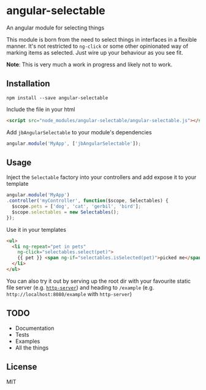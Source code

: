 # angular-selectable
An angular module for selecting things

This module is born from the need to select things in interfaces in a flexible
manner. It's not restricted to `ng-click` or some other opinionated way of
marking items as selected. Just wire up your behaviour as you see fit.

**Note**: This is very much a work in progress and likely not to work.

## Installation

```
npm install --save angular-selectable
```

Include the file in your html

```html
<script src="node_modules/angular-selectable/angular-selectable.js"></script>
```
Add `jbAngularSelectable` to your module's dependencies

```js
angular.module('MyApp', ['jbAngularSelectable']);
```

## Usage

Inject the `Selectable` factory into your controllers and add expose it to your template

```js
angular.module('MyApp')
.controller('myController', function($scope, Selectables) {
  $scope.pets = ['dog', 'cat', 'gerbil', 'bird'];
  $scope.selectables = new Selectables();
});
```

Use it in your templates

```html
<ul>
  <li ng-repeat="pet in pets"
    ng-click="selectables.select(pet)">
    {{ pet }} <span ng-if="selectables.isSelected(pet)">picked me</span>
  </li>
</ul>
```

You can also try it out by serving up the root dir with your favourite static
file server (e.g. [`http-server`](https://www.npmjs.com/package/http-server))
and heading to `/example` (e.g. `http://localhost:8080/example` with 
`http-server`)

## TODO

* Documentation
* Tests
* Examples
* All the things


## License

MIT

